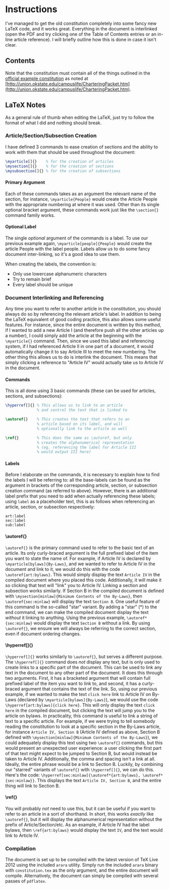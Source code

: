 Instructions
============

I've managed to get the old constitution completely into some fancy new LaTeX code, and it works great. Everything in the document is interlinked (open the PDF and try clicking one of the Table of Contents entries or an in-line article reference). I will briefly outline how this is done in case it isn't clear.

## Contents

Note that the constitution must contain all of the things outlined in the [official example constitution](http://union.okstate.edu/campuslife/Documents/D-SampleConstitutionforStudentOrganizations2012_000.doc) as noted at [http://union.okstate.edu/campuslife/CharteringPacket.htm](http://union.okstate.edu/campuslife/CharteringPacket.htm).

## LaTeX Notes

As a general rule of thumb when editing the LaTeX, just try to follow the format of what I did and nothing should break.

### Article/Section/Subsection Creation

I have defined 3 commands to ease creation of sections and the ability to work with them that should be used throughout the document:
```latex
\myarticle[]{}    % for the creation of articles
\mysection[]{}    % for the creation of sections
\mysubsection[]{} % for the creation of subsections
```

#### Primary Argument

Each of these commands takes as an argument the relevant name of the section, for instance, `\myarticle{People}` would create the Article People with the appropriate numbering at where it was used. Other than its single optional bracket argument, these commands work just like the `\section{}` command family works.

#### Optional Label

The single *optional* argument of the commands is a label. To use our previous example again, `\myarticle[people]{People}` would create the article People with the label people. Labels allow us to do some fancy document inter-linking, so it's a good idea to use them.

When creating the labels, the convention is:

- Only use lowercase alphanumeric characters
- Try to remain brief
- Every label should be unique

### Document Interlinking and Referencing

Any time you want to refer to another article in the constitution, you should always do so by referencing the relevant article's label. In addition to being the LaTeX equivalent of good coding practice, this also allows some useful features. For instance, since the entire document is written by this method, if I wanted to add a new Article I (and therefore push all the other articles up a number), I could simply add the article at the beginning with the `\myarticle{}` command. Then, since we used this label and referencing system, if I had referenced Article II in one part of a document, it would automatically change it to say Article III to meet the new numbering. The other thing this allows us to do is interlink the document. This means that simply clicking a reference to "Article IV" would actually take us to Article IV in the document.

#### Commands

This is all done using 3 basic commands (these can be used for articles, sections, and subsections):
```latex
\hyperref[]{} % This allows us to link to an article
              % and control the text that is linked to

\autoref{}    % This creates the text that refers to an
              % article based on its label, and will 
              % optionally link to the article as well

\ref{}        % This does the same as \autoref, but only
              % creates the alphanumerical representation
              % (eg. referencing the label for Article III
              % would output III here)
```
#### Labels

Before I elaborate on the commands, it is necessary to explain how to find the labels I will be referring to: all the base-labels can be found as the argument in brackets of the corresponding article, section, or subsection creation command (as referred to above). However, there is an additional label prefix that you need to add when actually referencing these labels; using `label` as a placeholder text, this is as follows when referencing an article, section, or subsection respectively:

```
art:label
sec:label
sub:label
```

#### \autoref{}

`\autoref{}` is the primary command used to refer to the basic text of an article. Its only curly-braced argument is the full prefixed label of the item you want to state the name of. For example, if Article IV is declared by `\myarticle[bylaws]{By-Laws}`, and we wanted to refer to Article IV in the document and link to it, we would do this with the code `\autoref{art:bylaws}`. This would simply display the text `Article IV` in the compiled document where you placed this code. Additionally, it will make it so clicking that text will "link" you to Article IV. Linking a section and subsection works similarly. If Section B in the compiled document is defined with `\mysection[minlaw]{Minimum Contents of the By-Laws}`, then `\autoref{sec:minlaw}` will display the text `Section B`. One useful feature of this command is the so-called "star" variant. By adding a "star" (*) to the end command, we can make the compiled document display the text *without* it linking to anything. Using the previous example, `\autoref*{sec:minlaw}` would display the text `Section B` without a link. By using `\autoref{}`, we ensure we will always be referring to the correct section, even if document ordering changes.

#### \hyperref[]{}

`\hyperref[]{}` works similarly to `\autoref{}`, but serves a different purpose. The `\hyperref[]{}` command does *not* display any text, but is only used to create links to a specific part of the document. This can be used to link any text in the document to any other part of the document. It does this through two arguments. First, it has a bracketed argument that will contain full prefixed label of the item you want to link to, and second, it has a curly-braced argument that contains the text of the link. So, using our previous example, if we wanted to make the text `click here` link to Article IV on By-Laws (declared by `\myarticle[bylaws]{By-Laws}`), we would use the code `\hyperref[art:bylaws]{click here}`. This will only display the text `click here` in the compiled document, but clicking the text will jump you to the article on bylaws. In practicality, this command is useful to link a string of text to a specific article. For example, if we were trying to tell somebody reading the constitution to look at a specific section in the By-Laws article, for instance `Article IV, Section B` (Article IV defined as above, Section B defined with `\mysection[minlaw]{Minimum Contents of the By-Laws}`), we could adequately display this text using two `\autoref{}` commands, but this would present an unexpected user experience: a user clicking the first part of that text might expect to be jumped to Section B, but would instead be taken to Article IV. Additionally, the comma and spacing isn't a link at all. Ideally, the entire phrase would be a link to Section B. Luckily, by combining our "starred" variants of `\autoref{}` with `\hyperref[]{}`, we can do this. Here's the code: `\hyperref[sec:minlaw]{\autoref*{art:bylaws}, \autoref*{sec:minlaw}}`. This displays the text `Article IV, Section B`, and the entire thing will link to Section B.

#### \ref{}

You will probably *not* need to use this, but it can be useful if you want to refer to an article in a sort of shorthand. In short, this works *exactly* like `\autoref{}`, but it will display the alphanumerical representation without the prefix of Article/Section/etc. As an example, if Article IV had the label bylaws, then `\ref{art:bylaws}` would display the text `IV`, and the text would link to Article IV.

### Compilation

The document is set up to be compiled with the latest version of TeX Live 2012 using the included `arara` utility. Simply run the included `arara` binary with `constitution.tex` as the only argument, and the entire document will compile. Alternatively, the document can simply be compiled with several passes of `pdflatex`.